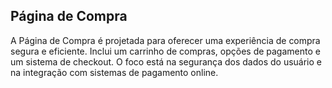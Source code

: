 ## Página de Compra

A Página de Compra é projetada para oferecer uma experiência de compra segura e eficiente. Inclui um carrinho de compras, opções de pagamento e um sistema de checkout. O foco está na segurança dos dados do usuário e na integração com sistemas de pagamento online.
